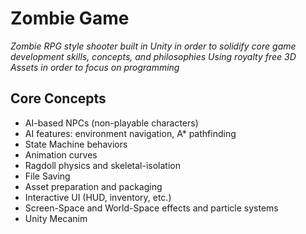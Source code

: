 # Zombie Game
*Zombie RPG style shooter built in Unity in order to solidify core game development skills, concepts, and philosophies*
*Using royalty free 3D Assets in order to focus on programming*

## Core Concepts
* AI-based NPCs (non-playable characters)
* AI features: environment navigation, A* pathfinding
* State Machine behaviors
* Animation curves
* Ragdoll physics and skeletal-isolation
* File Saving
* Asset preparation and packaging
* Interactive UI (HUD, inventory, etc.)
* Screen-Space and World-Space effects and particle systems
* Unity Mecanim